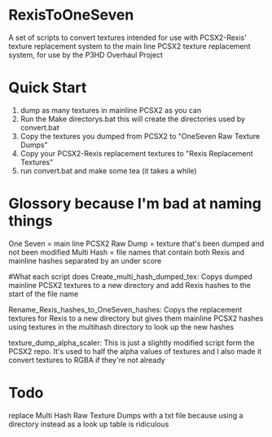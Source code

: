 # RexisToOneSeven 
A set of scripts to convert textures intended for use with PCSX2-Rexis' texture replacement system to the main line PCSX2 texture replacement system, for use by the P3HD Overhaul Project 

# Quick Start 
1) dump as many textures in mainline PCSX2 as you can 
2) Run the Make directorys.bat this will create the directories used by convert.bat 
3) Copy the textures you dumped from PCSX2 to "OneSeven Raw Texture Dumps" 
4) Copy your PCSX2-Rexis replacement textures to "Rexis Replacement Textures" 
5) run convert.bat and make some tea (it takes a while) 
  

# Glossory because I'm bad at naming things 
One Seven = main line PCSX2 
Raw Dump = texture that's been dumped and not been modified 
Multi Hash = file names that contain both Rexis and mainline hashes separated by an under score 
  

#What each script does 
Create_multi_hash_dumped_tex: 
Copys dumped mainline PCSX2 textures to a new directory and add Rexis hashes to the start of the file name 
  

Rename_Rexis_hashes_to_OneSeven_hashes: 
Copys the replacement textures for Rexis to a new directory but gives them mainline PCSX2 hashes using textures in the multihash directory to look up the new hashes 
  

texture_dump_alpha_scaler: 
This is just a slightly modified script form the PCSX2 repo. It's used to half the alpha values of textures and I also made it convert textures to RGBA if they're not already 
  

# Todo 
replace Multi Hash Raw Texture Dumps with a txt file because using a directory instead as a look up table is ridiculous 
